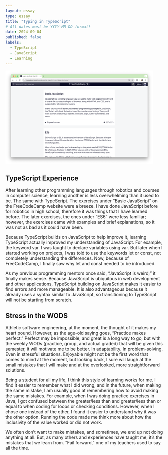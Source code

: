 ```yaml
---
layout: essay
type: essay
title: "Typing in TypeScript"
# All dates must be YYYY-MM-DD format!
date: 2024-09-04
published: false
labels:
  - TypeScript
  - JavaScript
  - Learning
---
```


<img height="300px" class="rounded float-start pe-4" src="../img/typescript_picture.png">

## TypeScript Experience
After learning other programming languages through robotics and courses in computer science, learning another is less overwhelming than it used to be. The same with TypeScript. The exercises under “Basic JavaScript” on the FreeCodeCamp website were a breeze. I have done JavaScript before for robotics in high school, therefore it was things that I have learned before. The later exercises, the ones under “ES6” were less familiar; however, the exercises came with examples and brief explanations, so it was not as bad as it could have been.

Because TypeScript builds on JavaScript to help improve it, learning TypeScript actually improved my understanding of JavaScript. For example, the keyword var. I was taught to declare variables using var. But later when I started working on projects, I was told to use the keywords let or const, not completely understanding the differences. Now, because of FreeCodeCamp, I finally saw why let and const needed to be introduced.

As my previous programming mentors once said, “JavaScript is weird;” it finally makes sense. Because JavaScript is ubiquitous in web development and other applications, TypeScript building on JavaScript makes it easier to find errors and more manageable. It is also advantageous because it already uses a syntax similar to JavaScript, so transitioning to TypeScript will not be starting from scratch.


## Stress in the WODS
Athletic software engineering, at the moment, the thought of it makes my heart pound. However, as the age-old saying goes, “Practice makes perfect.” Perfect may be impossible, and great is a long way to go, but with the weekly WODs (practice, group, and actual graded) that will be given this semester, it will motivate me to be better. In adaptability. In problem-solving. Even in stressful situations. Enjoyable might not be the first word that comes to mind at the moment, but looking back, I sure will laugh at the small mistakes that I will make and at the overlooked, more straightforward solutions.

Being a student for all my life, I think this style of learning works for me. I find it easier to remember what I did wrong, and in the future, when making the same mistake, I am usually good at remembering how to avoid making the same mistakes. For example, when I was doing practice exercises in Java, I got confused between the greater/less than and greater/less than or equal to when coding for loops or checking conditions. However, when I chose one instead of the other, I found it easier to understand why it was the other option. Running the code made me think more about how the inclusivity of the value worked or did not work.

We often don’t want to make mistakes, and sometimes, we end up not doing anything at all. But, as many others and experiences have taught me, it’s the mistakes that we learn from. “Fail forward,” one of my teachers used to say all the time.
